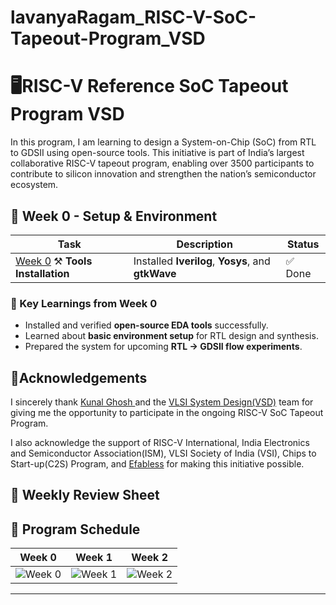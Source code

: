 # lavanyaRagam_RISC-V-SoC-Tapeout-Program_VSD

# 🖥️RISC-V Reference SoC Tapeout Program VSD

In this program, I am learning to design a System-on-Chip (SoC) from RTL to GDSII using open-source tools. This initiative is part of India’s largest collaborative RISC-V tapeout program, enabling over 3500 participants to contribute to silicon innovation and strengthen the nation’s semiconductor ecosystem.


## 📓 Week 0 - Setup & Environment

| Task   | Description | Status |
|--------|-------------|--------|
| [Week 0](#) ⚒️ **Tools Installation** | Installed **Iverilog**, **Yosys**, and **gtkWave** | ✅ Done |

### 🌟 Key Learnings from Week 0
- Installed and verified **open-source EDA tools** successfully.  
- Learned about **basic environment setup** for RTL design and synthesis.  
- Prepared the system for upcoming **RTL → GDSII flow experiments**.

## 🙏Acknowledgements
I sincerely thank [ Kunal Ghosh ](https://github.com/kunalg123) and the [VLSI System Design(VSD)](https://vsdiat.vlsisystemdesign.com) team for giving me the opportunity to participate in the ongoing RISC-V SoC Tapeout Program.

I also acknowledge the support of RISC-V International, India Electronics and Semiconductor Association(ISM), VLSI Society of India (VSI), Chips to Start-up(C2S) Program, and [Efabless](https://github.com/efabless) for making this initiative possible.



## 📄 Weekly Review Sheet
## 📅 Program Schedule

| Week 0 | Week 1 | Week 2 |
|--------|--------|--------|
| ![Week 0](https://img.shields.io/badge/Week%200-Setup-blue) | ![Week 1](https://img.shields.io/badge/Week%201-In%20Progress-yellow) | ![Week 2](https://img.shields.io/badge/Week%202-Completed-green) |

---



